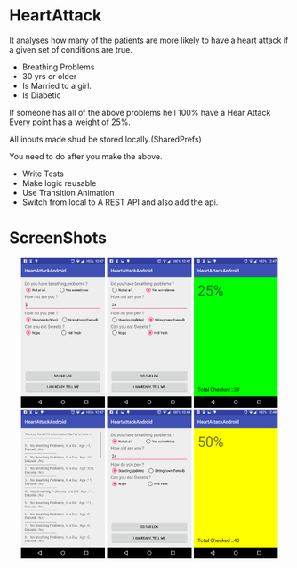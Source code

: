 # HeartAttack

It analyses how many of the patients are more likely to have a heart attack if a given set of conditions are true.
- Breathing Problems
- 30 yrs or older
- Is Married to a girl.
- Is Diabetic 
    
If someone has all of the above problems hell 100% have a Hear Attack
Every point has a weight of 25%.

All inputs made shud be stored locally.(SharedPrefs)

You need to do after you make the above.
- Write Tests
- Make logic reusable 
- Use Transition Animation
- Switch from local to A REST API and also add the api.


# ScreenShots
<p align="center">
  <img src="Screenshots/one.png" width="30%"/>
  <img src="Screenshots/two.png" width="30%"/>
  <img src="Screenshots/three.png" width="30%"/>
  <img src="Screenshots/four.png" width="30%"/>
  <img src="Screenshots/five.png" width="30%"/>
  <img src="Screenshots/six.png" width="30%"/>
</p>
